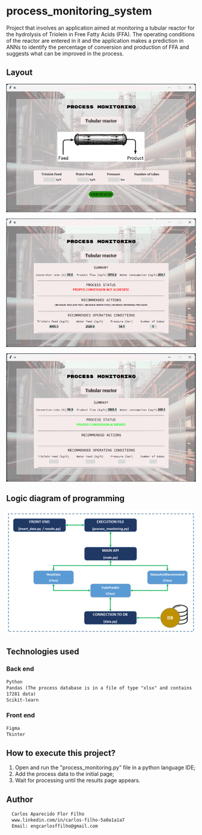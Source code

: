 # process_monitoring_system
Project that involves an application aimed at monitoring a tubular reactor for the hydrolysis of Triolein in Free Fatty Acids (FFA). The operating conditions of the reactor are entered in it and the application makes a prediction in ANNs to identify the percentage of conversion and production of FFA and suggests what can be improved in the process.

## Layout
![FRONT1](https://github.com/CarlosFFilho/process_monitoring_system/blob/main/images/insert_data_example.png)

![FRONT2](https://github.com/CarlosFFilho/process_monitoring_system/blob/main/images/result_example_2.png)

![FRONT3](https://github.com/CarlosFFilho/process_monitoring_system/blob/main/images/result_example_1.png)

## Logic diagram of programming
![LOGIC](https://github.com/CarlosFFilho/process_monitoring_system/blob/main/images/fluxo_informa%C3%A7%C3%A3o.png)

## Technologies used
### Back end
    Python
    Pandas (The process database is in a file of type "xlsx" and contains 17281 data)
    Scikit-learn
    
### Front end
    Figma
    Tkinter

## How to execute this project?
  1. Open and run the "process_monitoring.py" file in a python language IDE;
  2. Add the process data to the initial page;
  3. Wait for processing until the results page appears.

## Author

      Carlos Aparecido Flor Filho
      www.linkedin.com/in/carlos-filho-5a0a1a1a7
      Email: engcarlosffilho@gmail.com
